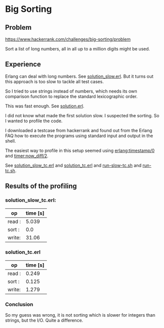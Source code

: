 # Big Sorting

## Problem
https://www.hackerrank.com/challenges/big-sorting/problem

Sort a list of long numbers, all in all up to a million digits might be used.

## Experience

Erlang can deal with long numbers. 
See [solution_slow.erl](https://github.com/mvw/hackerrank/blob/master/Algorithms/Sorting/Big%20Sorting/solution_slow.erl). 
But it turns out this approach is too slow to tackle all test cases.

So I tried to use strings instead of numbers, which needs its
own comparison function to replace the standard lexicographic order.

This was fast enough. 
See [solution.erl](https://github.com/mvw/hackerrank/blob/master/Algorithms/Sorting/Big%20Sorting/solution.erl).

I did not know what made the first solution slow. I suspected the sorting.
So I wanted to profile the code.

I downloaded a testcase from hackerrank and found out from the Erlang FAQ
how to execute the programs using standard input and output in the shell.

The easiest way to profile in this setup seemed using 
[erlang:timestamp/0](http://erlang.org/doc/man/erlang.html#type-timestamp)
and
[timer:now_diff/2](http://erlang.org/doc/man/timer.html#now_diff-2).

See 
[solution_slow_tc.erl](https://github.com/mvw/hackerrank/blob/master/Algorithms/Sorting/Big%20Sorting/solution_slow_tc.erl) 
and 
[solution_tc.erl](https://github.com/mvw/hackerrank/blob/master/Algorithms/Sorting/Big%20Sorting/solution_tc.erl) 
and 
[run-slow-tc.sh](https://github.com/mvw/hackerrank/blob/master/Algorithms/Sorting/Big%20Sorting/run-slow-tc.sh) 
and 
[run-tc.sh](https://github.com/mvw/hackerrank/blob/master/Algorithms/Sorting/Big%20Sorting/run-tc.sh).

## Results of the profiling

### solution_slow_tc.erl:

op     | time [s]
------ | -----
read : | 5.039
sort : | 0.0
write: | 31.06

### solution_tc.erl

op     | time [s]
------ | -----
read : | 0.249
sort : | 0.125
write: | 1.279

### Conclusion

So my guess was wrong, it is not sorting which is slower for integers than strings,
but the I/O. Quite a difference.
